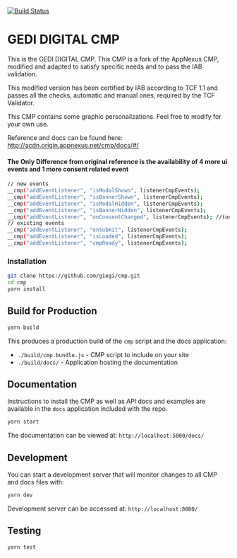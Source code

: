 [![Build Status](https://travis-ci.org/appnexus/cmp.svg?branch=master)](https://travis-ci.org/appnexus/cmp)

# GEDI DIGITAL CMP


This is the GEDI DIGITAL CMP.
This CMP is a fork of the AppNexus CMP, modified and adapted to satisfy specific needs and to pass the IAB validation.

This modified version has been certified by IAB according to TCF 1.1
and passes all the checks, automatic and manual ones, required by the TCF Validator.

This CMP contains some graphic personalizations. 
Feel free to modify for your own use.

Reference and docs can be found here:
http://acdn.origin.appnexus.net/cmp/docs/#/

#### The Only Difference from original reference is the availability of 4 more ui events and 1 more consent related event
	
```sh
// new events
__cmp("addEventListener", "isModalShown", listenerCmpEvents);
__cmp("addEventListener", "isBannerShown", listenerCmpEvents);
__cmp("addEventListener", "isModalHidden", listenerCmpEvents);
__cmp("addEventListener", "isBannerHidden", listenerCmpEvents);
__cmp("addEventListener", "onConsentChanged", listenerCmpEvents); //(only for complete bundle integrations)
// existing events
__cmp("addEventListener", "onSubmit", listenerCmpEvents);
__cmp("addEventListener", "isLoaded", listenerCmpEvents);
__cmp("addEventListener", "cmpReady", listenerCmpEvents);
```

### Installation

```sh
git clone https://github.com/giegi/cmp.git
cd cmp
yarn install
```

## Build for Production

```sh
yarn build
```

This produces a production build of the `cmp` script and the docs application:
+ `./build/cmp.bundle.js` - CMP script to include on your site
+ `./build/docs/` - Application hosting the documentation

## Documentation

Instructions to install the CMP as well as API docs and examples are available in the `docs`
application included with the repo.

```sh
yarn start
```

The documentation can be viewed at:
`http://localhost:5000/docs/`

## Development
You can start a development server that will monitor changes to all CMP and docs files with:
```sh
yarn dev
```

Development server can be accessed at:
`http://localhost:8080/`

## Testing

```sh
yarn test
```
